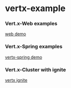 # vertx-example

### Vert.x-Web examples

[web demo](https://github.com/7le/shine-learning/tree/master/vertx/src/main/java/shine/http)

### Vert.x-Spring examples

[vertx-spring demo](https://github.com/7le/shine-learning/tree/master/vertx/src/main/java/shine/spring)

### Vert.x-Cluster with ignite

[vertx ignite](https://github.com/7le/shine-learning/tree/master/vertx/src/main/java/shine/ignite)